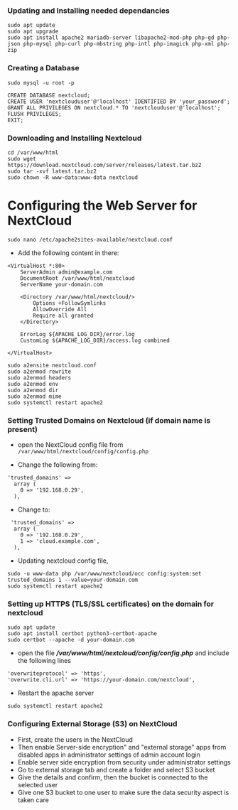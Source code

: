 ### Updating and Installing needed dependancies
```
sudo apt update
sudo apt upgrade
sudo apt install apache2 mariadb-server libapache2-mod-php php-gd php-json php-mysql php-curl php-mbstring php-intl php-imagick php-xml php-zip
```

### Creating a Database
```
sudo mysql -u root -p
```

```
CREATE DATABASE nextcloud;
CREATE USER 'nextclouduser'@'localhost' IDENTIFIED BY 'your_password';
GRANT ALL PRIVILEGES ON nextcloud.* TO 'nextclouduser'@'localhost';
FLUSH PRIVILEGES;
EXIT;
```

### Downloading and Installing Nextcloud
```
cd /var/www/html
sudo wget https://download.nextcloud.com/server/releases/latest.tar.bz2
sudo tar -xvf latest.tar.bz2
sudo chown -R www-data:www-data nextcloud
```

# Configuring the Web Server for NextCloud
```
sudo nano /etc/apache2sites-available/nextcloud.conf
```

- Add the following content in there:
```
<VirtualHost *:80>
    ServerAdmin admin@example.com
    DocumentRoot /var/www/html/nextcloud
    ServerName your-domain.com

    <Directory /var/www/html/nextcloud/>
        Options +FollowSymlinks
        AllowOverride All
        Require all granted
    </Directory>

    ErrorLog ${APACHE_LOG_DIR}/error.log
    CustomLog ${APACHE_LOG_DIR}/access.log combined

</VirtualHost>
```

```
sudo a2ensite nextcloud.conf
sudo a2enmod rewrite
sudo a2enmod headers
sudo a2enmod env
sudo a2enmod dir
sudo a2enmod mime
sudo systemctl restart apache2
```

### Setting Trusted Domains on Nextcloud (if domain name is present)
- open the NextCloud config file from ```/var/www/html/nextcloud/config/config.php```

- Change the following from:
```
'trusted_domains' =>
  array (
    0 => '192.168.0.29',
  ),
```
- Change to:
```
 'trusted_domains' =>
  array (
    0 => '192.168.0.29',
    1 => 'cloud.example.com',
  ),
```
- Updating nextcloud config file,
```
sudo -u www-data php /var/www/nextcloud/occ config:system:set trusted_domains 1 --value=your-domain.com
sudo systemctl restart apache2
```

### Setting up HTTPS (TLS/SSL certificates) on the domain for nextcloud
```
sudo apt update
sudo apt install certbot python3-certbot-apache
sudo certbot --apache -d your-domain.com
```
- open the file _**/var/www/html/nextcloud/config/config.php**_ and include the following lines
```
'overwriteprotocol' => 'https',
'overwrite.cli.url' => 'https://your-domain.com/nextcloud',
```
- Restart the apache server
```
sudo systemctl restart apache2
```

### Configuring External Storage (S3) on NextCloud
- First, create the users in the NextCloud
- Then enable Server-side encryption" and "external storage" apps from disabled apps in administrator settings of admin account login
- Enable server side encryption from security under administrator settings
- Go to external storage tab and create a folder and select S3 bucket
- Give the details and confirm, then the bucket is connected to the selected user
- Give one S3 bucket to one user to make sure the data security aspect is taken care

